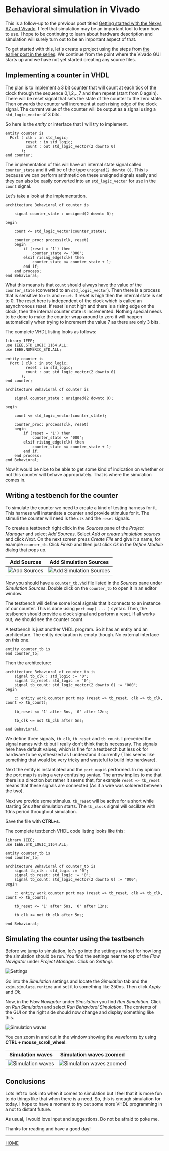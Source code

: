 

# Behavioral simulation in Vivado

This is a follow-up to the previous post titled [Getting started with the Nexys A7 and Vivado](http://svenssonjoel.github.io/pages/vivado-nexys-a7-getting-started/index.html). 
I feel that simulation may be an important tool to learn how to use. I hope 
to be continuing to learn about hardware description and simulation will surely 
turn out to be an important aspect of that. 


To get started with this, let's create a project using the steps 
from [the earlier post in the series](http://svenssonjoel.github.io/pages/vivado-nexys-a7-getting-started/index.html). 
We continue from the point where the Vivado GUI starts up and we have not yet 
started creating any source files. 



## Implementing a counter in VHDL

The plan is to implement a 3 bit counter that will count at each tick
of the clock through the sequence 0,1,2,..,7 and then repeat (start
from 0 again).  There will be reset signal that sets the state of the
counter to the zero state.  Then onwards the counter will increment at
each rising edge of the clock signal. The current value of the counter 
will be output as a signal using a `std_logic_vector` of 3 bits. 

So here is the *entity* or interface that I will try to implement.

``` 
entity counter is
  Port ( clk : in std_logic; 
         reset : in std_logic;
         count : out std_logic_vector(2 downto 0)
       );
end counter;
```

The implementation of this will have an internal state signal 
called `counter_state` and it will be of the type `unsigned(2 downto 0)`. 
This is because we can perform arithmetic on these unsigned signals easily and 
they can also be easily converted into an `std_logic_vector` for use 
in the `count` signal. 


Let's take a look at the implementation. 
``` 
architecture Behavioral of counter is

    signal counter_state : unsigned(2 downto 0); 

begin 

    count <= std_logic_vector(counter_state);

    counter_proc: process(clk, reset)
    begin 
        if (reset = '1') then
            counter_state <= "000";
        elsif rising_edge(clk) then
            counter_state <= counter_state + 1;
        end if;
    end process; 
end Behavioral;
```

What this means is that `count` should always have the value of the
`counter_state` (converted to an `std_logic_vector`). Then there is a
process that is sensitive to `clk` and `reset`.  If reset is high then
the internal state is set to 0. The reset here is independent of the
clock which is called an asynchronous reset.  If reset is not high and
there is a rising edge on the clock, then the internal counter state
is incremented. Nothing special needs to be done to make the counter
wrap around to zero it will happen automatically when trying to
increment the value 7 as there are only 3 bits. 




The complete VHDL listing looks as follows: 

```
library IEEE;
use IEEE.STD_LOGIC_1164.ALL;
use IEEE.NUMERIC_STD.ALL;

entity counter is
  Port ( clk : in std_logic; 
         reset : in std_logic;
         count : out std_logic_vector(2 downto 0)
       );
end counter;

architecture Behavioral of counter is

    signal counter_state : unsigned(2 downto 0); 

begin 

    count <= std_logic_vector(counter_state);

    counter_proc: process(clk, reset)
    begin 
        if (reset = '1') then  
            counter_state <= "000";
        elsif rising_edge(clk) then       
            counter_state <= counter_state + 1;
        end if;
    end process; 
end Behavioral;
```
Now it would be nice to be able to get some kind of indication 
on whether or not this counter will behave appropriately. That 
is where the simulation comes in. 

## Writing a testbench for the counter

To simulate the counter we need to create a kind of testing harness 
for it. This harness will instantiate a counter and provide stimulus 
for it. The stimuli the counter will need is the `clk` and the `reset` 
signals. 

To create a testbench right click in the *Sources* pane of the
*Project Manager* and select *Add Sources*. Select *Add or create
simulation sources* and click *Next*. On the next screen press *Create
File* and give it a name, for example `counter_tb`. Click *Finish* 
and then just click *Ok* in the *Define Module* dialog that pops up. 

 Add Sources | Add Simulation Sources
| :---:|:---:|
![Add Sources](./media/sim-screen-1.png)| ![Add Simulation Sources](./media/sim-screen-2.png)

Now you should have a `counter_tb.vhd` file listed in the *Sources* 
pane under *Simulation Sources*. Double click on the `counter_tb`
to open it in an editor window. 

The testbench will define some local signals that it connects 
to an instance of our counter. This is done using `port map( ... )` 
syntax. Then, the testbench should provide a clock signal 
and perform a reset. If all works out, we should see the counter count. 

A testbench is just another VHDL program. So it has an entity and an
architecture. The entity declaration is empty though. No external
interface on this one.

```
entity counter_tb is
end counter_tb;
``` 
Then the architecture: 

```
architecture Behavioral of counter_tb is
    signal tb_clk : std_logic := '0';
    signal tb_reset: std_logic := '0';
    signal tb_count: std_logic_vector(2 downto 0) := "000";
begin

    c: entity work.counter port map (reset => tb_reset, clk => tb_clk, count => tb_count);
    
    tb_reset <= '1' after 5ns, '0' after 12ns; 
    
    tb_clk <= not tb_clk after 5ns;
    
end Behavioral;
``` 
We define three signals, `tb_clk`, `tb_reset` and `tb_count`. 
I preceded the signal names with `tb` but I really don't think that 
is necessary. The signals here have default values, which is fine 
for a testbench but less ok for hardware to be synthesized as I understand 
it currently (This seems like something that would be very tricky and 
wasteful to build into hardware). 

Next the entity is instantiated and the `port map` is performed. In my 
opinion the port map is using a very confusing syntax. The arrow implies 
to me that there is a direction but rather It seems that, for example
`reset => tb_reset` means that these signals are connected (As if 
a wire was soldered between the two).


Next we provide some stimulus. `tb_reset` will be active for a short while 
starting 5ns after simulation starts. The `tb_clock` signal will oscillate 
with 10ns period throughout simulation. 

Save the file with **CTRL+s**.

The complete testbench VHDL code listing looks like this: 

```
library IEEE;
use IEEE.STD_LOGIC_1164.ALL;

entity counter_tb is
end counter_tb;

architecture Behavioral of counter_tb is
    signal tb_clk : std_logic := '0';
    signal tb_reset: std_logic := '0';
    signal tb_count: std_logic_vector(2 downto 0) := "000";
begin

    c: entity work.counter port map (reset => tb_reset, clk => tb_clk, count => tb_count);
    
    tb_reset <= '1' after 5ns, '0' after 12ns; 
    
    tb_clk <= not tb_clk after 5ns;
    
end Behavioral;
``` 


## Simulating the counter using the testbench

Before we jump to simulation, let's go into the settings and set for 
how long the simulation should be run. You find the settings near the 
top of the *Flow Navigator* under *Project Manager*. Click on *Settings* 

![Settings](./media/sim-screen-3.png)

Go into the *Simulation* settings and locate the *Simulation* tab and 
the `xsim.simulate.runtime` and set it to something like 250ns. Then 
click *Apply* and *Ok*. 

Now, in the *Flow Navigator* under *Simulation* you find *Run Simulation*. 
Click on *Run Simulation* and select *Run Behavioral Simulation*. The contents
of the GUI on the right side should now change and display something like 
this. 

![Simulation waves](./media/sim-screen-4.png)

You can zoom in and out in the window showing the waveforms by using 
**CTRL + mouse_scroll_wheel**.

 Simulation waves | Simulation waves zoomed
| :---:|:---:|
![Simulation waves](./media/sim-screen-5.png)| ![Simulation waves zoomed](./media/sim-screen-6.png)


## Conclusions

Lots left to look into when it comes to simulation but I feel that it 
is more fun to do things like that when there is a need. So, this is 
enough simulation for today. I hope to have a moment to try out some 
more VHDL programming in a not to distant future. 

As usual, I would love input and suggestions. Do not be afraid to poke me. 

Thanks for reading and have a good day!

___

[HOME](https://svenssonjoel.github.io)
